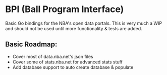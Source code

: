 # BPI (Ball Program Interface)

Basic Go bindings for the NBA's open data portals. This is very much a WIP and
should not be used until more functionality & tests are added. 

## Basic Roadmap:
- Cover most of data.nba.net's json files
- Cover some of stats.nba.net for advanced stats stuff
- Add database support to auto create database & populate
